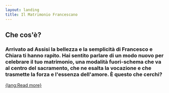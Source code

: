 ```yaml
---
layout: landing
title: Il Matrimonio Francescano
---
```


## Che cos'è?

### Arrivato ad Assisi la bellezza e la semplicità di Francesco e Chiara ti hanno rapito. Hai sentito parlare di un modo nuovo per celebrare il tuo matrimonio, una modalità fuori-schema che va al centro del sacramento, che ne esalta la vocazione e che trasmette la forza e l'essenza dell'amore. È questo che cerchi?

<div class="spaceSmall"></div>
<a href="/matrimoniofrancescano" class="readMoreButton h3_size">{lang:Read more} <i class="fa fa-long-arrow-right"></i></a>
  <div class="spaceSmall"></div>
